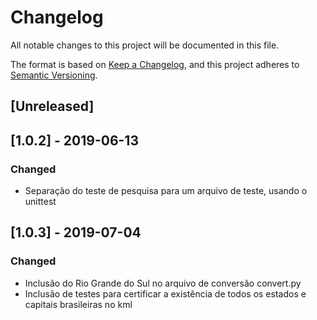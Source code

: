 # Changelog
All notable changes to this project will be documented in this file.

The format is based on [Keep a Changelog](https://keepachangelog.com/en/1.0.0/),
and this project adheres to [Semantic Versioning](https://semver.org/spec/v2.0.0.html).

## [Unreleased]

## [1.0.2] - 2019-06-13
### Changed
- Separação do teste de pesquisa para um arquivo de teste, usando o unittest

## [1.0.3] - 2019-07-04
### Changed
- Inclusão do Rio Grande do Sul no arquivo de conversão convert.py
- Inclusão de testes para certificar a existência de todos os estados e capitais brasileiras no kml